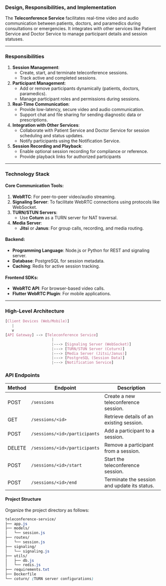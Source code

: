 ### **Design, Responsibilities, and Implementation**

The **Teleconference Service** facilitates real-time video and audio communication between patients, doctors, and paramedics during consultations or emergencies. It integrates with other services like Patient Service and Doctor Service to manage participant details and session statuses.

---

### **Responsibilities**

1. **Session Management**:
    - Create, start, and terminate teleconference sessions.
    - Track active and completed sessions.
2. **Participant Management**:
    - Add or remove participants dynamically (patients, doctors, paramedics).
    - Manage participant roles and permissions during sessions.
3. **Real-Time Communication**:
    - Provide low-latency, secure video and audio communication.
    - Support chat and file sharing for sending diagnostic data or prescriptions.
4. **Integration with Other Services**:
    - Collaborate with Patient Service and Doctor Service for session scheduling and status updates.
    - Notify participants using the Notification Service.
5. **Session Recording and Playback**:
    - Enable optional session recording for compliance or reference.
    - Provide playback links for authorized participants
---
### **Technology Stack**

#### **Core Communication Tools**:
1. **WebRTC**: For peer-to-peer video/audio streaming.
2. **Signaling Server**: To facilitate WebRTC connections using protocols like WebSocket.
3. **TURN/STUN Servers**:
    - Use **Coturn** as a TURN server for NAT traversal.
4. **Media Server**:
    - **Jitsi** or **Janus**: For group calls, recording, and media routing.
#### **Backend**:
- **Programming Language**: Node.js or Python for REST and signaling server.
- **Database**: PostgreSQL for session metadata.
- **Caching**: Redis for active session tracking.
#### **Frontend SDKs**:
- **WebRTC API**: For browser-based video calls.
- **Flutter WebRTC Plugin**: For mobile applications.
---
### **High-Level Architecture**
```css
[Client Devices (Web/Mobile)]
   |
   v
[API Gateway] --> [Teleconference Service]
                     |
                     |---> [Signaling Server (WebSocket)]
                     |---> [TURN/STUN Server (Coturn)]
                     |---> [Media Server (Jitsi/Janus)]
                     |---> [PostgreSQL (Session Data)]
                     |---> [Notification Service]
```

### **API Endpoints**

| **Method** | **Endpoint**                  | **Description**                              |
| ---------- | ----------------------------- | -------------------------------------------- |
| POST       | `/sessions`                   | Create a new teleconference session.         |
| GET        | `/sessions/<id>`              | Retrieve details of an existing session.     |
| POST       | `/sessions/<id>/participants` | Add a participant to a session.              |
| DELETE     | `/sessions/<id>/participants` | Remove a participant from a session.         |
| POST       | `/sessions/<id>/start`        | Start the teleconference session.            |
| POST       | `/sessions/<id>/end`          | Terminate the session and update its status. | 
#### **Project Structure**

Organize the project directory as follows:
```css
teleconference-service/
├── app.js
├── models/
│   └── session.js
├── routes/
│   └── session.js
├── signaling/
│   └── signaling.js
├── utils/
│   ├── db.js
│   └── redis.js
├── requirements.txt
├── Dockerfile
└── coturn/ (TURN server configurations)
```
